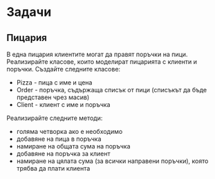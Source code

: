 # Задачи
## Пицария
В една пицария клиентите могат да правят поръчки на пици. Реализирайте класове, които моделират пицарията с клиенти и поръчки. Създайте следните класове:

* Pizza - пица с име и цена
* Order - поръчка, съдържаща списък от пици (списъкът да бъде представен чрез масив)
* Client - клиент с име и поръчка

Реализирайте следните методи:

* голяма четворка ако е необходимо
* добавяне на пица в поръчка
* намиране на общата сума на поръчка
* добавяне на поръчка за клиент
* намиране на цялата сума (за всички направени поръчки), която трябва да плати клиента

